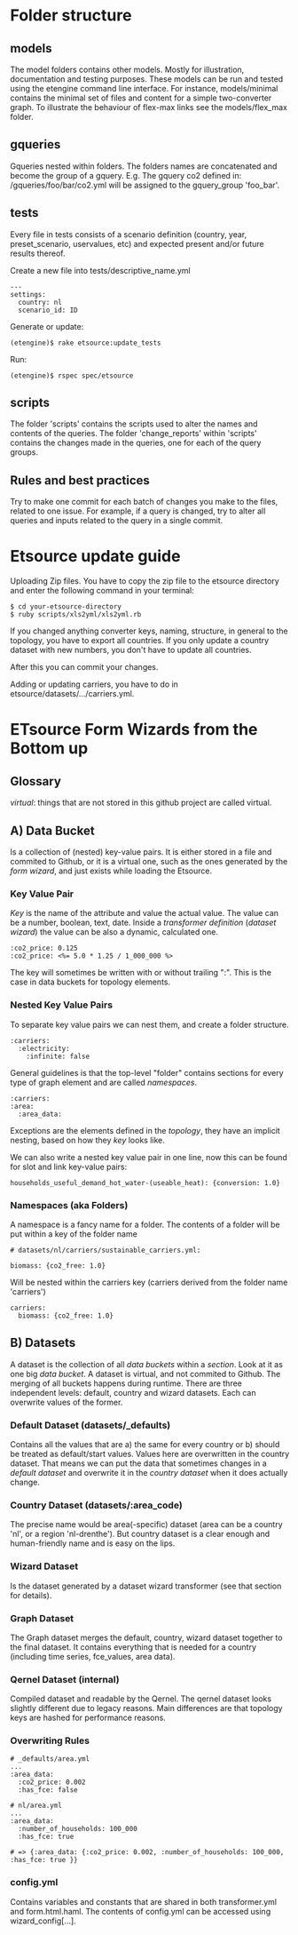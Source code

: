 Folder structure
================

models
------

The model folders contains other models. Mostly for illustration, documentation and testing purposes. These models can be run and tested using the etengine command line interface. For instance, models/minimal contains the minimal set of files and content for a simple two-converter graph. To illustrate the behaviour of flex-max links see the models/flex_max folder.

gqueries
---------
Gqueries nested within folders. The folders names are concatenated and become the group of a gquery. E.g. The gquery co2 defined in: /gqueries/foo/bar/co2.yml will be assigned to the gquery_group 'foo_bar'.

tests
-----

Every file in tests consists of a scenario definition (country, year, preset_scenario, uservalues, etc) and expected present and/or future results thereof. 

Create a new file into tests/descriptive_name.yml

    --- 
    settings: 
      country: nl
      scenario_id: ID

Generate or update: 

    (etengine)$ rake etsource:update_tests

Run: 

    (etengine)$ rspec spec/etsource


scripts
--------
The folder 'scripts' contains the scripts used to alter the names and contents of the queries.
The folder 'change_reports' within 'scripts' contains the changes made in the queries, one for each of the query groups.

Rules and best practices
------------------------
Try to make one commit for each batch of changes you make to the files, related to one issue.
For example, if a query is changed, try to alter all queries and inputs related to the query in a single commit.

# Etsource update guide

Uploading Zip files. You have to copy the zip file to the etsource directory and enter the following command in your terminal:

    $ cd your-etsource-directory
    $ ruby scripts/xls2yml/xls2yml.rb

If you changed anything converter keys, naming, structure, in general to the topology, you have to export all countries. If you only update a country dataset with new numbers, you don't have to update all countries.

After this you can commit your changes. 

Adding or updating carriers, you have to do in etsource/datasets/.../carriers.yml. 


# ETsource Form Wizards from the Bottom up

## Glossary

_virtual_: things that are not stored in this github project are called virtual. 

## A) Data Bucket

Is a collection of (nested) key-value pairs. It is either stored in a file and commited to Github, or it is a virtual one, such as the ones generated by the _form wizard_, and just exists while loading the Etsource. 

### Key Value Pair

_Key_ is the name of the attribute and value the actual value. The value can be a number, boolean, text, date. Inside a _transformer definition_ (_dataset wizard_) the value can be also a dynamic, calculated one. 

    :co2_price: 0.125
    :co2_price: <%= 5.0 * 1.25 / 1_000_000 %>

The key will sometimes be written with or without trailing ":". This is the case in data buckets for topology elements.

### Nested Key Value Pairs

To separate key value pairs we can nest them, and create a folder structure.

    :carriers:
      :electricity:
        :infinite: false

General guidelines is that the top-level "folder" contains sections for every type of graph element and are called _namespaces_.

    :carriers:
    :area:
      :area_data:

Exceptions are the elements defined in the _topology_, they have an implicit nesting, based on how they _key_ looks like. 

We can also write a nested key value pair in one line, now this can be found for slot and link key-value pairs:
    
    households_useful_demand_hot_water-(useable_heat): {conversion: 1.0}

### Namespaces (aka Folders)

A namespace is a fancy name for a folder. The contents of a folder will be put within a key of the folder name

    # datasets/nl/carriers/sustainable_carriers.yml:

    biomass: {co2_free: 1.0}

Will be nested within the carriers key (carriers derived from the folder name 'carriers')

    carriers:
      biomass: {co2_free: 1.0}

## B) Datasets

A dataset is the collection of all _data buckets_ within a _section_. Look at it as one big _data bucket_. A dataset is virtual, and not commited to Github. The merging of all buckets happens during runtime. There are three independent levels: default, country and wizard datasets. Each can overwrite values of the former. 

### Default Dataset (datasets/_defaults)

Contains all the values that are a) the same for every country or b) should be treated as default/start values. Values here are overwritten in the country dataset. That means we can put the data that sometimes changes in a _default dataset_ and overwrite it in the _country dataset_ when it does actually change.

### Country Dataset (datasets/:area_code)

The precise name would be area(-specific) dataset (area can be a country 'nl', or a region 'nl-drenthe'). But country dataset is a clear enough and human-friendly name and is easy on the lips.

### Wizard Dataset

Is the dataset generated by a dataset wizard transformer (see that section for details).

### Graph Dataset

The Graph dataset merges the default, country, wizard dataset together to the final dataset. It contains everything that is needed for a country (including time series, fce_values, area data).

### Qernel Dataset (internal)

Compiled dataset and readable by the Qernel. The qernel dataset looks slightly different due to legacy reasons. Main differences are that topology keys are hashed for performance reasons. 

### Overwriting Rules

    # _defaults/area.yml
    ...
    :area_data:
      :co2_price: 0.002
      :has_fce: false

    # nl/area.yml
    ...
    :area_data:
      :number_of_households: 100_000
      :has_fce: true

    # => {:area_data: {:co2_price: 0.002, :number_of_households: 100_000, :has_fce: true }}


### config.yml

Contains variables and constants that are shared in both transformer.yml and form.html.haml. The contents of config.yml can be accessed using wizard_config[...]. 





